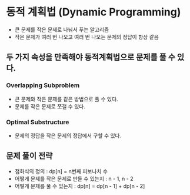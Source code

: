 # 동적 계획법 (Dynamic Programming)

* 큰 문제를 작은 문제로 나눠서 푸는 알고리즘
* 작은 문제가 여러 번 나오고 여러 번 나오는 문제의 정답이 항상 같음

## 두 가지 속성을 만족해야 동적계획법으로 문제를 풀 수 있다.

### Overlapping Subproblem

* 큰 문제와 작은 문제를 같은 방법으로 풀 수 있다.
* 문제를 작은 문제로 쪼갤 수 있다.

### Optimal Substructure

* 문제의 정답을 작은 문제의 정답에서 구할 수 있다.

## 문제 풀이 전략

* 점화식의 정의 : dp[n] = n번째 피보나치 수
* 어떻게 문제를 작은 문제로 만들 수 있는지 : n - 1, n - 2
* 어떻게 문제를 풀 수 있는지 : dp[n] = dp[n - 1] + dp[n - 2]

